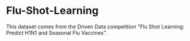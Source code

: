# Flu-Shot-Learning
This dataset comes from the Driven Data competition "Flu Shot Learning: Predict H1N1 and Seasonal Flu Vaccines".
